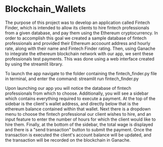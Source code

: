 # Blockchain_Wallets

The purpose of this project was to develop an application called Fintech Finder, which is intended to allow its clients to hire fintech professionals from a given database, and pay them using the Ethereum cryptocurrency. In order to accomplish this goal we created a sample database of fintech professionals and provided their Ethereum accoount address and hourly rate, along with their name and Fintech Finder rating. Then, using Ganache to integrate the ethereum blockchain network with our app, we sent these professionals test payments. This was done using a web interface created by using the streamlit library. 

To launch the app navigate to the folder containing the fintech_finder.py file in terminal, and enter the command: streamlit run fintech_finder.py

Upon launching our app you will notice the database of fintech professionals from which to choose. Additionally, you will see a sidebar which contains everything required to execute a payment. At the top of the sidebar is the client's wallet address, and directly below that is the ethereum balance contained within that wallet. Next there is a dropdown menu to choose the fintech professional our client wishes to hire, and an input feature to enter the number of hours for which the client would like to hire them. Finally, at the bottom of the sidebar, the total wage is displayed and there is a "send transaction" button to submit the payment. Once the transaction is executed the client's account balance will be updated, and the transaction will be recorded on the blockchain in Ganache. 
